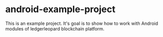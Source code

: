 # android-example-project
This is an example project. It's goal is to show how to work with Android modules of ledgerleopard blockchain platform. 

